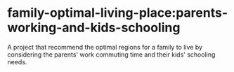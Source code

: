 # family-optimal-living-place:parents-working-and-kids-schooling
A project that recommend the optimal regions for a family to live by considering the parents' work commuting time and their kids' schooling needs.
